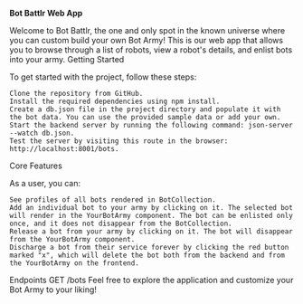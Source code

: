 **Bot Battlr Web App**

Welcome to Bot Battlr, the one and only spot in the known universe where you can custom build your own Bot Army! This is our web app that allows you to browse through a list of robots, view a robot's details, and enlist bots into your army.
Getting Started

To get started with the project, follow these steps:

    Clone the repository from GitHub.
    Install the required dependencies using npm install.
    Create a db.json file in the project directory and populate it with the bot data. You can use the provided sample data or add your own.
    Start the backend server by running the following command: json-server --watch db.json.
    Test the server by visiting this route in the browser: http://localhost:8001/bots.

Core Features

As a user, you can:

    See profiles of all bots rendered in BotCollection.
    Add an individual bot to your army by clicking on it. The selected bot will render in the YourBotArmy component. The bot can be enlisted only once, and it does not disappear from the BotCollection.
    Release a bot from your army by clicking on it. The bot will disappear from the YourBotArmy component.
    Discharge a bot from their service forever by clicking the red button marked "x", which will delete the bot both from the backend and from the YourBotArmy on the frontend.

Endpoints
GET /bots
Feel free to explore the application and customize your Bot Army to your liking! 
